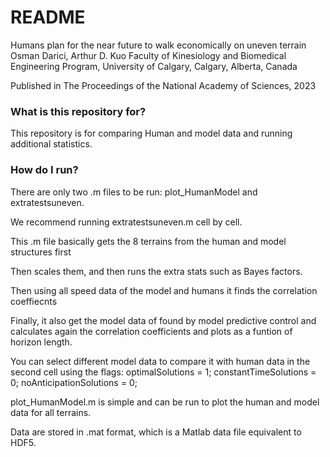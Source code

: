 # README #

Humans plan for the near future to walk economically on uneven terrain
Osman Darici, Arthur D. Kuo
Faculty of Kinesiology and Biomedical Engineering Program, University of Calgary, Calgary, Alberta, Canada

Published in The Proceedings of the National Academy of Sciences, 2023

### What is this repository for? ###
This repository is for comparing Human and model data and running additional statistics.

### How do I run? ###

There are only two .m files to be run: plot_HumanModel and extratestsuneven. 

We recommend running extratestsuneven.m cell by cell.

This .m file basically gets the 8 terrains from the human and model structures first

Then scales them, and then runs the extra stats such as Bayes factors. 

Then using all speed data of the model and humans it finds the correlation coeffiecnts

Finally, it also get the model data of found by model predictive control and calculates again the correlation coefficients and plots as a funtion of horizon length.

You can select different model data to compare it with human data in the second cell using the flags:
optimalSolutions = 1;
constantTimeSolutions = 0;
noAnticipationSolutions = 0;


plot_HumanModel.m is simple and can be run to plot the human and model data for all terrains.

Data are stored in .mat format, which is a Matlab data file equivalent to HDF5.